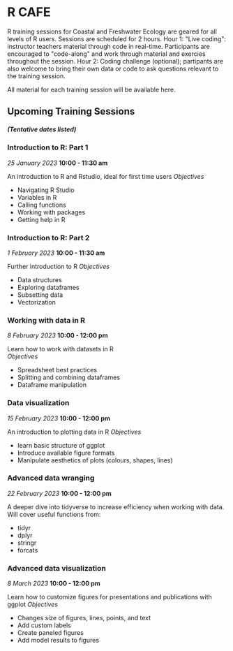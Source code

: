 # R CAFE

R training sessions for Coastal and Freshwater Ecology are geared for all levels of R users. Sessions are scheduled for 2 hours.
Hour 1: "Live coding": instructor teachers material through code in real-time. Participants are encouraged to "code-along" and work through material and exercies throughout the session.
Hour 2: Coding challenge (optional); partipants are also welcome to bring their own data or code to ask questions relevant to the training session.

All material for each training session will be available here. 

## Upcoming Training Sessions  
##### **(Tentative dates listed)** 

### Introduction to R: Part 1 
*25 January 2023* 
**10:00 - 11:30 am** 

An introduction to R and Rstudio, ideal for first time users 
*Objectives* 
- Navigating R Studio 
- Variables in R 
- Calling functions 
- Working with packages 
- Getting help in R 

### Introduction to R: Part 2 
*1 February 2023* 
**10:00 - 11:30 am** 

Further introduction to R 
*Objectives* 
- Data structures 
- Exploring dataframes 
- Subsetting data 
- Vectorization 

### Working with data in R 
*8 February 2023* 
**10:00 - 12:00 pm** 
 
Learn how to work with datasets in R  
*Objectives* 
- Spreadsheet best practices 
- Splitting and combining dataframes 
- Dataframe manipulation 

### Data visualization 
*15 February 2023* 
**10:00 - 12:00 pm** 

An introduction to plotting data in R 
*Objectives* 
- learn basic structure of ggplot 
- Introduce available figure formats 
- Manipulate aesthetics of plots (colours, shapes, lines) 

### Advanced data wranging 
*22 February 2023* 
**10:00 - 12:00 pm** 

A deeper dive into tidyverse to increase efficiency when working with data. 
Will cover useful functions from: 
- tidyr 
- dplyr 
- stringr 
- forcats 

### Advanced data visualization  
*8 March 2023* 
**10:00 - 12:00 pm** 

Learn how to customize figures for presentations and publications with ggplot 
*Objectives* 
- Changes size of figures, lines, points, and text 
- Add custom labels 
- Create paneled figures 
- Add model results to figures 

